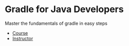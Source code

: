 # Gradle for Java Developers

Master the fundamentals of gradle in easy steps

- [Course](https://www.udemy.com/course/gradle-for-java-developers/)
- [Instructor](https://www.udemy.com/user/bharaththippireddy/)
